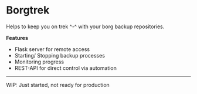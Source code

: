 # Borgtrek

Helps to keep you on trek ^-^ with your borg backup repositories.

**Features**
- Flask server for remote access
- Starting/ Stopping backup processes
- Monitoring progress
- REST-API for direct control via automation

***
WIP: Just started, not ready for production